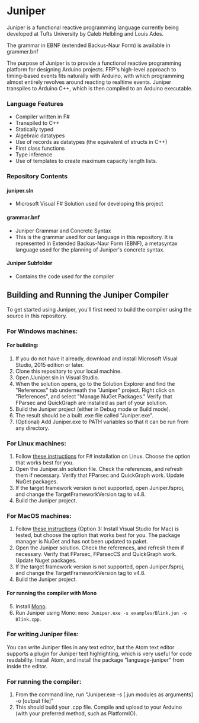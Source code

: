 # Juniper

Juniper is a functional reactive programming language currently being developed at Tufts University by Caleb Helbling and Louis Ades.

The grammar in EBNF (extended Backus-Naur Form) is available in grammer.bnf

The purpose of Juniper is to provide a functional reactive programming platform for designing Arduino projects. FRP's high-level approach to timing-based events fits naturally with Arduino, with which programming almost entirely revolves around reacting to realtime events. Juniper transpiles to Arduino C++, which is then compiled to an Arduino executable.

### Language Features

- Compiler written in F#
- Transpiled to C++
- Statically typed
- Algebraic datatypes
- Use of records as datatypes (the equivalent of structs in C++)
- First class functions
- Type inference
- Use of templates to create maximum capacity length lists.

### Repository Contents

#### juniper.sln

- Microsoft Visual F# Solution used for developing this project

#### grammar.bnf

- Juniper Grammar and Concrete Syntax
- This is the grammar used for our language in this repository. It is represented in Extended Backus-Naur Form (EBNF), a metasyntax language used for the planning of Juniper's concrete syntax.

#### Juniper Subfolder

- Contains the code used for the compiler


## Building and Running the Juniper Compiler

To get started using Juniper, you'll first need to build the compiler using the source in this repository.

### For Windows machines:

#### For building:

1. If you do not have it already, download and install Microsoft Visual Studio, 2015 edition or later.
2. Clone this repository to your local machine.
3. Open /Juniper.sln in Visual Studio.
4. When the solution opens, go to the Solution Explorer and find the "References" tab underneath the "Juniper" project. Right click on "References", and select "Manage NuGet Packages." Verify that FParsec and QuickGraph are installed as part of your solution.
5. Build the Juniper project (either in Debug mode or Build mode).
6. The result should be a built .exe file called "Juniper.exe".
7. (Optional) Add Juniper.exe to PATH variables so that it can be run from any directory.

### For Linux machines:

1. Follow [these instructions](http://fsharp.org/use/linux/) for F# installation on Linux. Choose the option that works best for you.
2. Open the Juniper.sln solution file. Check the references, and refresh them if necessary. Verify that FParsec and QuickGraph work. Update NuGet packages.
3. If the target framework version is not supported, open Juniper.fsproj, and change the TargetFrameworkVersion tag to v4.8.
4. Build the Juniper project.

### For MacOS machines:

1. Follow [these instructions](http://fsharp.org/use/mac/) (Option 3: Install Visual Studio for Mac) is tested, but choose the option that works best for you. The package manager is NuGet and has not been updated to paket.
2. Open the Juniper solution. Check the references, and refresh them if necessary. Verify that FParsec, FParsecCS and QuickGraph work. Update Nuget packages.
3. If the target framework version is not supported, open Juniper.fsproj, and change the TargetFrameworkVersion tag to v4.8.
4. Build the Juniper project.

#### For running the compiler with Mono
5. Install [Mono](https://www.mono-project.com/docs/getting-started/install/mac/).
6. Run Juniper using Mono: `mono Juniper.exe -s examples/Blink.jun -o Blink.cpp`.

### For writing Juniper files:

You can write Juniper files in any text editor, but the Atom text editor supports a plugin for Juniper text highlighting, which is very useful for code readability. Install Atom, and install the package "language-juniper" from inside the editor.

### For running the compiler:

1. From the command line, run "Juniper.exe -s [.jun modules as arguments] -o [output file]"
2. This should build your .cpp file. Compile and upload to your Arduino (with your preferred method, such as PlatformIO).


